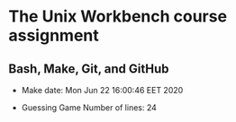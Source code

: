 # The Unix Workbench course assignment
## Bash, Make, Git, and GitHub

- Make date: 
Mon Jun 22 16:00:46 EET 2020

- Guessing Game Number of lines: 
24
